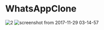 # WhatsAppClone
![2](https://user-images.githubusercontent.com/27208120/33344686-09103a6c-d4b4-11e7-883e-0fb9cd6936d7.png)
![screenshot from 2017-11-29 03-14-57](https://user-images.githubusercontent.com/27208120/33344687-0959d7c6-d4b4-11e7-9063-bb5657e5348c.png)

